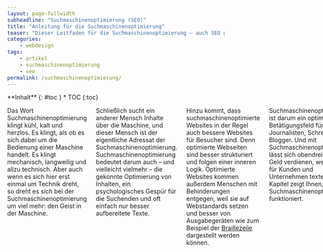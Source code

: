 ```yaml
---
layout: page-fullwidth
subheadline: "Suchmaschinenoptimierung (SEO)"
title: "Anleitung für die Suchmaschinenoptimierung"
teaser: "Dieser Leitfaden für die Suchmaschinenoptimierung – auch SEO genannt – erklärt verständlich wie Sie Ihre Website für Suchmaschinen optimieren."
categories:
    - webdesign
tags:
    - artikel
    - suchmaschinenoptimierung
    - seo
permalink: /suchmaschinenoptimierung/
---
```

<div class="row">
<div class="medium-5 medium-push-7 columns" markdown="1">
<div class="panel radius" markdown="1">
**Inhalt**
{: #toc }
*  TOC
{:toc}
</div>
</div><!-- /.medium-5.columns -->



<div class="medium-7 medium-pull-5 columns" markdown="1">

Das Wort Suchmaschinenoptimierung klingt kühl, kalt und herzlos. Es klingt, als ob es sich dabei um die Bedienung einer Maschine handelt. Es klingt mechanisch, langweilig und allzu technisch. Aber auch wenn es sich hier erst einmal um Technik dreht, so dreht es sich bei der Suchmaschinenoptimierung um viel mehr: den Geist in
der Maschine.

Schließlich sucht ein anderer Mensch Inhalte über die Maschine, und dieser Mensch ist der eigentliche Adressat der Suchmaschinenoptimierung. Suchmaschinenoptimierung bedeutet darum auch – und vielleicht vielmehr – die gekonnte Optimierung von Inhalten, ein psychologisches Gespür für die Suchenden und oft einfach nur besser aufbereitete Texte.

Hinzu kommt, dass suchmaschinenoptimierte Websites in der Regel auch bessere Websites für Besucher sind. Denn optimierte Webseiten sind besser strukturiert und folgen einer inneren Logik. Optimierte Websites kommen außerdem Menschen mit Behinderungen entgegen, weil sie auf Webstandards setzen und besser von Ausgabegeräten wie zum Beispiel der [Braillezeile][1] dargestellt werden können. 

Suchmaschinenoptimierung ist darum ein optimales Betätigungsfeld für Journalisten, Schreiber und Blogger. Und mit Suchmaschinenoptimierung lässt sich obendrein gutes Geld verdienen, wenn man für Kunden und Unternehmen textet. Dieses Kapitel zeigt Ihnen, wie Suchmaschinenoptimierung funktioniert. 



## Wie funktionieren Suchma&shy;schi&shy;nen?

**Eine Suchmaschine besteht in der Regel aus drei Komponenten.** Während ein Programmteil Daten sammelt und speichert, analysiert und sortiert ein anderes Programm die Daten in der Datenbank. Die dritte Komponente des Programms ist die Suchmaske. Sie dient als Schnittstelle zwischen Suchendem und Suchmaschine und nimmt die Anfragen entgegen.

Damit eine Suchmaschine funktioniert, benötigt sie Daten. Um die eigene Datenbank mit neuen Inhalten zu befüllen, schickt die Suchmaschine sogenannte Webcrawler, auch Crawler, Spider oder Searchbot genannt, ins Internet. Wie eine Spinne krabbelt der **Webcrawler** bei dieser Operation von einem Link zum nächsten und speichert die gefundenen Dokumente in einer Datenbank ab. Bei den Dokumenten handelt es sich zwar hauptsächlich um Webseiten, aber auch Bilder oder PDF-Dateien und ähnliche Dokumente wie z.B. Powerpoint-Präsentationen speichert das Programm ab.

Große Suchmaschinen schicken oft mehrere Webcrawler auf die Suche. Die Aufgabe der Koordination übernimmt dann der **Scheduler**, das zentrale Verwaltungsorgan im Webcrawler-System. Das Scheduler-Programm organisiert die Pflege der Daten und sorgt für die Vergrößerung der Datenbestände.

Im ersteren Fall schickt der Scheduler den Webcrawler zu alten Webseiten, um zu schauen, ob diese noch vorhanden sind oder eine neue Version vorliegt. Liegt der Fokus der Suchmaschine aber auf der weiteren Erschließung des Internets, schickt der Scheduler den Webcrawler auf weitere Expeditionen in unbekanntes Internet-Terrain, um den Datenbestand zu vergrößern.

Während die Spinne weiter Daten sammelt und in der Datenbank abspeichert, kümmert sich der **Indexer** darum, dass die Daten analysiert und sortiert werden. Grob gesagt, liest das Indexer-Programm eine Webseite und versucht, anhand von Computeralgorithmen herauszufinden, worum es sich bei der Webseite handelt und wie wertvoll die gefundenen Informationen einzustufen sind.

Taucht zum Beispiel das Wort »Relativitätstheorie« häufig im gefundenen Dokument auf, handelt es sich bei der Webseite womöglich um eben genau dieses Thema. In diesem Fall speichert der Indexer das Dokument unter dem Begriff »Relativitätstheorie« im Index ab. Sucht jetzt ein Benutzer nach Webseiten zum Thema »Relativitätstheorie«, liefert der Index die Webseite als Suchergebnis aus.

Beim Suchvorgang erhalten Sie in der Regel nicht nur ein Ergebnis, sondern mehrere Suchergebnisse zum jeweiligen Begriff. Auch hierfür ist der Indexer zuständig, denn er nimmt die Gewichtung der Dokumente vor.

Um die Suchergebnisse zu sortieren, greifen die Suchmaschinen auf eine Logik aus der Wissenschaft zurück, die besagt: Wer in der Wissenschaft häufig zitiert wird, ist wichtig. Für das Internet lautet die Regel umformuliert: **Wer viel verlinkt wird, ist wichtiger als andere.** Wichtigere Webseiten reiht der Indexer weiter oben in den Suchergebnissen ein.

Werden zwei Webseiten zu einem Thema gleich oft zitiert, überprüft der Indexer, wer die Webseiten verlinkt, sprich zitiert. Wenn also ein führender Wissenschaftler einen anderen Wissenschaftler zum Thema »Relativitätstheorie« zitiert, verspricht das mehr Lob als die Anerkennung von zahlreichen noch unbekannten Studenten.

Deswegen ist ein Link von einer hochrangigen Website wie z.B. einer Nachrichtenseite wie Zeit.de, Spiegel.de oder ähnlichen Wikipedia aussagekräftiger als zehn unbekannte Blogs. Als Erste nutzten die Google-Gründer Larry Page und Sergey Brin diese Logik für ihre Suchmaschine. Der Erfolg von Google zeigt, wie intelligent der Ansatz ist.

Hat der Indexer das neue Dokument einsortiert, liegt es eingereiht im Index der Datenbank. Jetzt kommt die Suchmaske der Suchmaschine zum Einsatz. Über diese stellen die Suchenden ihre Suchanfragen an die Datenbank. Die Suchmaske erlaubt dem Suchenden in der Regel drei verschiedene Kommandos: UND, ODER und
NICHT.

Gibt der Suchende in die Suchmaske zwei Begriffe ein, z.B. »Einstein« und »Relativitätstheorie«, versteht die Suchmaschine die Anfrage wie folgt: »Bitte zeige mir alle Dokumente aus deinem Index zum Thema ›Einstein‹ und ›Relativitätstheorie‹ an.

Es funktioniert aber auch die Anfrage: Such mir alles zum Thema »Relativitätstheorie«, aber nichts von »Einstein« heraus. In die Suchmaske tippt man dann in der Regel ein Minuszeichen vor das Wort, beispielsweise: »Relativitätstheorie -Einstein«. Ausführliche Erklärungen zur Recherche bietet unser [Recherche mit Suchmaschinen-Beitrag][2].



## Wie man suchmaschinen&shy;opti&shy;mierte Artikel schreibt

Wer sich mit der Suchmaschinenoptimierung auseinandersetzt, stellt schnell fest, dass sie vor allem auch einen Zugewinn für den Leser bedeutet. Denn die Lesegewohnheiten ändern sich derzeit rasant, und Leser scannen zunehmend Texte, um möglichst schnell ihren Inhalt zu erfassen. Gut strukturierte Texte mit Zwischenüberschriften, fett formatierten Wörtern und einer logischen Anordnung helfen dem Leser bei seiner Informationssuche und -aufnahme.

Um Inhalte in Suchmaschinen zu positionieren, sind folgende Fähigkeiten von Ihnen gefordert:

1. Elementare HTML-Kenntnisse, um Inhalte korrekt aufzubereiten.
2. Empathie, um sich in Informationssuchende hineinversetzen zu können und ihre Suchanfragen zu erahnen.
3. Spannende Inhalte, um die Leser zu informieren, zu überzeugen und zum Wiederkommen zu bewegen.

**Sie sehen, dass bis auf den ersten Punkt die Suchmaschinen&shy;optimierung erst einmal mit dem Inhalt beginnt.**



## Grundlegender Aufbau eines Artikels

Der Aufbau von Artikeln im Internet ist eigentlich nichts Neues, denn HTML orientiert sich stark an der Strukturierung von Büchern und Texten. Den grundsätzlichen Unterschied zum Buch machen die Links aus. Schließlich zeigen Sie der Suchmaschine mithilfe der Links, in welcher thematischen Umgebung sich der Artikel befindet. Sie verknüpfen mit den Links auf externe Seiten Ihren Artikel mit der Onlinewelt und stellen Beziehungen her.

An dieser Stelle zeigt sich wieder, dass suchmaschinenoptimierte Artikel auch dem Leser zugute kommen, denn mithilfe der Links werten Sie Ihren eigenen Artikel auf. Was wären die Artikel der Wikipedia wert, wenn man nicht weiterführende Links auf externe Quellen zur Verifizierung und Informationsgewinnung vorfinden würde?

Grundsätzlich beinhalten suchmaschinenoptimierte Artikel folgende wichtige Elemente:

1. Überschrift
2. ZwischenÜberschriften
3. drei bis neun Such- bzw. Schlagwörte (Keywords)
4. Kurzbeschreibung mit maximal 160 Zeichen
5. weiterfÜhrende Links zu ähnlichen Inhalten
6. gefettete wichtige SchlÜsselwörter im Text
7. Bilder



## Gezielte Aufbereitung von Inhalten

Um Artikel gezielt für das Web aufbereiten zu können, sollten Sie sich mit HTML ein wenig auskennen. Im Folgenden behandele ich nur die wichtigsten Tags für die Suchmaschinenoptimierung und gehe davon aus, dass das gesamte Dokument einwandfrei aufgebaut wurde. Denn einwandfreien HTML-Code verarbeiten die Suchmaschinen problemloser und »verstehen«, analysieren und indizieren ihn besser. **Einwandfreier HTML-Code ist darum der erste Schritt zur Suchmaschinen&shy;optimierung.**


### Grundlegende Schritte bei der Produktion eines neuen Artikels

Wenn Sie einen neuen, längeren Artikel planen, lohnt sich folgende Vorgehensweise:

1. Recherchieren und wählen Sie die richtigen Schlagwörter für den Artikel.
2. Strukturieren Sie den Artikel bereits im Vorhinein.
3. Schreiben Sie den Artikel in Ruhe und überprüfen Sie abschließend Grammatik und Rechtschreibung.
4. Verfeinern Sie den Artikel und zeichnen Sie ihn mit HTML-Tags aus.
5. Vermarkten Sie Ihren Artikel.

Insbesondere der letzte Punkt ist äußerst wichtig für die Suchmaschinen&shy;optimierung. Teilen Sie der Welt per Twitter, Newsletter oder E-Mail mit, dass es ihn gibt. Schreiben Sie Freunden und anderen Bloggern und bitten Sie sie um ein Urteil. Setzen Sie Links zum Artikel in Social Communities, Foren und überall dort ab, wo es Interessierte gibt. Diese Maßnahmen erzeugen in der Regel bei guten Inhalten Links für Ihre Inhalte. Das Wichtigste bei der Suchmaschinen&shy;optimierung sind Links, Links, Links auf Ihre Inhalte!



## Keyword-Recherche: die richtigen Schlagwörter für einen Artikel

Generell gilt: Je spezieller die Inhalte, desto größer ist die Wahrschein&shy;lichkeit, eine gute Platzierung in den Suchmaschinen zu erreichen. Das sogenannte »Ranking« beeinflussen Sie maßgeblich, indem Sie Ihr Material sinnvoll aufarbeiten. Denn ein Dokument wird nur dann Teil eines Suchergebnisses, wenn es das gesuchte Wort als Begriff enthält.

Darum gehört zu den wichtigsten Aufgaben die Wahl der geeigneten Schlüsselwörter. Im Suchmaschinenoptimierer-Slang heißen diese *Keywords*. Damit Keywords Aufmerksamkeit erzeugen, müssen sie den Inhalt optimal wiedergeben. Gleichzeitig müssen sie aber genau den Schlagwörtern entsprechen, die vom Surfer in das Suchfeld der Suchmaschine eingegeben werden. Um geeignete Keywords zu finden, sollten Sie sich die folgenden Fragen stellen:

* Welche Ziele verfolgt meine Website?
* Welche Informationen, Produkte oder Dienstleistungen biete ich an?
* Welche Zielgruppe möchte ich ansprechen?
* Welche Suchbegriffe würde ich selbst benutzen, wenn ich zu meinem Thema Informationen finden wollte?

Achten Sie vor allem auch darauf, Synonyme, Abkürzungen und Begriffe aus der Umgangssprache zu verwenden. Surfer, die einen Blumenladen in ihrer Nähe suchen, geben statt »Florist« wohl eher »Blumen«, »Blumenladen« oder »Blumengeschäft« in die Suchmaske ein. Erstellen Sie sich deshalb eine Liste, die alle möglichen Keywords aus Fachbegriffen, Synonymen und umgangssprachlich verwendeten Begriffen beinhaltet. Firmennamen eignen sich in aller Regel nicht dafür, Gattungsbegriffe bzw. Bezeichnungen für Produkte und Musikkategorien aber schon.


## Hilfreiche Werkzeuge und Tipps für die Keyword-Suche

Neben der eigenen Suche lohnt es sich manchmal auch, die Konkurrenz auszuspionieren. Schauen Sie doch einfach mal bei Ihrem Nachbarn im HTML-Quellcode zwischen den `<head>`-Tags nach. Häufig finden sich dort interessante Suchbegriffe in den `<meta>`-Tags. Achten Sie aber darauf, keine Markennamen anderer Hersteller zu verwenden. Das könnte im schlimmsten Fall zu einer Abmahnung führen.

Ein weiterer Trick zur Überprüfung möglicherweise geeigneter Suchwörter ist die Eingabe der Begriffe bei den Suchriesen. Google, Bing und Yahoo! geben bei jedem Suchergebnis auch die Anzahl der gefundenen Dokumente an, die den Begriff enthalten. Je geringer die Anzahl der gefundenen Seiten hinsichtlich des Suchbegriffs ist, desto leichter sollte eine gute Platzierung sein.

Selbstverständlich bringt es nichts, sich mit einem Suchwort zu platzieren, dass kein Suchender eingibt. Bei beliebten Suchwörtern oder Wortkombinationen wie z.B. »MP3 Download« hat man aber kaum eine Chance, unter die ersten 30 Suchergebnisse zu kommen. In einem solchen Fall bewegt man sich besser in die Nische und versucht eine Kombination wie z.B. »MP3 Chillout Download«. Kommen Sie mit dieser Kombination in die Google-Top-10, finden mehr Benutzer Ihre Website, als würden Sie mit »MP3 Download« auf Platz 100 von 222.000.000 Ergebnissen rangieren. Denn für »MP3 Chillout Download« liefert Google »nur« 1.380.000 Ergebnisse, und die hinteren Ergebnisse konsultieren Suchende so gut wie gar nicht.

Im Weiteren stelle ich Ihnen ein paar äußerst hilfreiche Werkzeuge vor, die Ihnen helfen, die geeigneten Keywords zu finden. Aber auch Textverarbeitungen wie Word unterstützen Sie mit dem Thesaurus dabei, mögliche interessante Synonyme zu finden.

![Google AdWords Keyword-Planer]({{ site.urlimg }}seo-google_adwords_keyword-planer.png)

**Google AdWords Keyword-Planer:** Wer seine Inhalte für Suchmaschinen optimiert, kommt an Google nicht vorbei. Um ein wenig Liebe von der Suchkrake abzubekommen, lohnt sich ein genauerer Blick auf den [Google AdWords Keyword-Planer][3]. Dieses Werkzeug ist Teil des Google-Werbeprogramms und seit geraumer Zeit benötigen Sie ein [Google Adwords][4]-Konto, um den Google AdWords Keyword-Planer zu nutzen.

Google AdWords erlaubt jedem die Schaltung und Verwaltung eigener Werbekampagnen auf den Google-Suchseiten. Da die Werbung inhaltsbezogen und von den jeweils eingegebenen Suchwörtern abhängig ist, unterstützt Google Werbetreibende mit dem Google AdWords Keyword-Tool. Google will schließlich Geld verdienen, und je relevanter und erfolgreicher die Werbeanzeige ist, desto mehr Geld setzt Google um, und desto wahrscheinlicher ist es, dass glückliche Werbekunden erneut Werbekampagnen fahren.

Nehmen wir als Beispiel »Hundefutter«. Wenn Sie diesen Begriff im Google AdWords Keyword-Tool eingeben, erhalten Sie eine lange Liste an Kombinationen. Daraus filtern Sie diejenigen Wörter und Kombinationen, die zu Ihrem Text passen. Das könnten z.B. die folgenden sein:

- hundefutter trockenfutter
- tiernahrung hundefutter
- bio hundefutter
- hundefutter online
- gutes hundefutter
- hundefutter bestellen
- hundefutter trocken
- gesundes hundefutter
- futter
- tierbedarf
- nassfutter
- hundenahrung


Keywords mit dem MetaGer-Web-Assoziator finden: Eine ähnliche, aber unabhängige und andere Methode, Keywords zu recherchieren, bietet der [MetaGer-Web-Assoziator][5]. Über diesen habe ich noch folgende zum Thema »Hundefutter« passende Begriffe gefunden, die ich bei Google nicht entdecken konnte:

- naturbelassen
- hundefuttersortiment
- hundepflege

Sind Sie mit der Keyword-Recherche zufrieden und haben eine Auswahl getroffen, können Sie den Artikel schreiben bzw. im Nachhinein überprüfen, ob Ihr Text die wichtigen Begriffe enthält. Danach kümmern wir uns um den nächsten Schritt, die Aufbereitung des Texts mithilfe der wichtigsten HTML-Befehle.



## Relevante HTML-Befehle für die Suchmaschinenoptimierung

Onsite-Optimierung bezeichnet das Tuning am eigenen HTMLCode sowie die Aufwertung der Seiteninhalte. Im ersten Schritt sorgt man dafür, dass der Code intakt ist. Bauen Sie Websites nach den üblichen Webstandards und strukturieren Sie den Code logisch: wichtige Inhalte nach vorne, z.B. die Überschrift. Wenn Sie sich nicht sicher sind, ob Ihr Quellcode korrekt ist, überprüfen Sie ihn mit einem Onlinetool, z.B. mit dem deutschen Validator Validome unter www.validome.org/lang/de), oder benutzen Sie für Firefox die hervorragende Erweiterung HTML-Validator. Ich kann Letztere sehr empfehlen.

Wie ein Buch, ein Dossier oder Ähnliches hat auch eine Webseite einen einheitlichen Aufbau. Dieser unterscheidet sich kaum von den oben genannten Formaten. Auch eine Webseite braucht einen Titel, eine inhaltliche Kurzbeschreibung und einen Ort – hier die URL –, an dem man das Dokument findet.


### Die drei wichtigsten Elemente einer Webseite für die Suchmaschinen&shy;optimierung

`<title>` – Jedes Dokument braucht eine Überschrift: Wie bei einem normalen, journalistisch einwandfreien Artikel, ist auch bei einer Webseite die Überschrift ein maßgeblicher Faktor dafür, ob sie angeschaut wird. Denken Sie daran, dass die Überschrift nicht nur auf Ihrer Website auftaucht. Auch in RSS-Readern, in Bookmarks oder anderen Websites taucht dieser Titel auf.

Im Vergleich zum Printmedium richtet sich die Überschrift aber nicht nur an den Leser, sondern auch an eine »dumme« Maschine, die lediglich auf Algorithmen basiert. Während ein Leser »Prinz Poldi« in Beziehung zu »Lukas Podolski« setzt, verbindet bzw. assoziert die Suchmaschine einen derartigen Artikel nicht unbedingt mit dem Fußballspieler, es sei denn, die Suchmaschine hat nach zahlreichen Links einen Zusammenhang erkannt.

Sucht jemand z.B. »Lukas Podolski«, listet die Suchmaschine nicht automatisch einen passenden Artikel wie »Prinz Poldi« auf, sondern nur dann, wenn die Keywords »Lukas Podolski« kontinuierlich im Artikel auftauchen.

Darum ist es ratsam, die primär wichtigen Keywords im Titel zu nennen. Diese Wörter positionieren Sie eingerahmt durch das `<title>`-Tag eines HTML-Dokuments, auf das die Suchmaschinen für Ihre Suchergebnisse zurückgreifen. Verschwenden Sie dabei nicht zu viele Zeichen für den Namen Ihres Weblogs bzw. Ihrer Website. Auch auf einen Slogan sollten Sie verzichten, wenn er nicht wirklich wichtige Keywords enthält, die in jedem Dokument auftauchen sollen. Hier ein Beispiel:

`<title>»Lukas Podolski: Prinz Poldi auf dem falschen Fuß erwischt«</
title>`

Wenn möglich, sollte der Titel kurz und knackig sein und nur wenige Keywords und Wörter beinhalten. Auf den Punkt getextete Überschriften helfen auch dem Leser bei der Suche, während er Inhalte überfliegt. Benutzen Sie am besten maximal 70 Zeichen, denn dadurch verhindern Sie, dass Google Ihre Überschrift selbst kürzt.

{% include alert info='Bei der Eingabe eines neuen WordPress-Artikels können Sie sowohl den Titel des Dokuments als auch die URL nach Ihren Vorlieben gestalten. Dabei setzt sich der Inhalt zwischen den &lt;title&gt;-Tags eines einzelnen Dokuments in der Regel aus dem Namen des Blogs, der Kategorie und dem Artikelnamen zusammen.<br><br>Wie und in welcher Reihenfolge die »Zutaten« angezeigt werden, hängt vom jeweiligen Theme ab. Um den Namen der URL zu ändern, müssen Sie den Artikel mindestens einmal abgespeichert haben. Dann wird der Button Bearbeiten eingeblendet, wie in Abbildung 7-6 zu sehen ist. Über einen Klick auf den Button erhalten Sie die Möglichkeit, die URL zu gestalten.' %}





 [1]: http://de.wikipedia.org/wiki/Braillezeile
 [2]: {{ site.url }}/recherche/
 [3]: https://adwords.google.de/KeywordPlanner
 [4]: https://www.google.de/adwords/
 [5]: https://metager.de/klassik/asso/
 [6]: #
 [7]: #
 [8]: #
 [9]: #
 [10]: #

</div><!-- /.medium-7.columns -->
</div><!-- /.row -->
